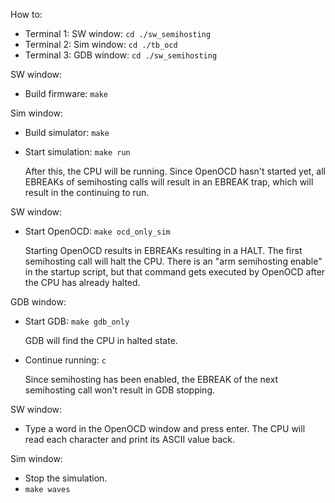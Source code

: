 How to:


- Terminal 1: SW window: `cd ./sw_semihosting`
- Terminal 2: Sim window: `cd ./tb_ocd`
- Terminal 3: GDB window: `cd ./sw_semihosting`

SW window:


* Build firmware: `make`

Sim window:

* Build simulator: `make`
* Start simulation: `make run`

    After this, the CPU will be running. Since OpenOCD hasn't started yet, 
    all EBREAKs of semihosting calls will result in an EBREAK trap, which 
    will result in the continuing to run.

SW window:

* Start OpenOCD: `make ocd_only_sim`

    Starting OpenOCD results in EBREAKs resulting in a HALT. The first semihosting
    call will halt the CPU. 
    There is an "arm semihosting enable" in the startup script, but that command
    gets executed by OpenOCD after the CPU has already halted.

GDB window:

* Start GDB: `make gdb_only`

    GDB will find the CPU in halted state.

* Continue running: `c`

    Since semihosting has been enabled, the EBREAK of the next semihosting
    call won't result in GDB stopping. 


SW window:

* Type a word in the OpenOCD window and press enter. The CPU will read each character
  and print its ASCII value back.

Sim window:

* Stop the simulation.
* `make waves`


